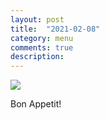 ```yaml
---
layout: post
title:  "2021-02-08"
category: menu
comments: true
description: 
---
```



![]({{site.baseurl}}/assets/menu/2021-02-08.png)

Bon Appetit!

